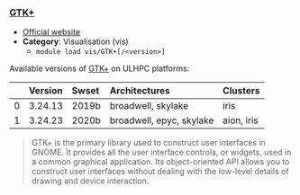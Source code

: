 ### [GTK+](https://developer.gnome.org/gtk3/stable/)

* [Official website](https://developer.gnome.org/gtk3/stable/)
* __Category__: Visualisation (vis)
    -  `module load vis/GTK+[/<version>]`

Available versions of [GTK+](https://developer.gnome.org/gtk3/stable/) on ULHPC platforms:

|    | Version   | Swset   | Architectures            | Clusters   |
|---:|:----------|:--------|:-------------------------|:-----------|
|  0 | 3.24.13   | 2019b   | broadwell, skylake       | iris       |
|  1 | 3.24.23   | 2020b   | broadwell, epyc, skylake | aion, iris |

> GTK+ is the primary library used to construct user interfaces in GNOME. It provides all the user interface controls, or widgets, used in a common graphical application. Its object-oriented API allows you to construct user interfaces without dealing with the low-level details of drawing and device interaction.
